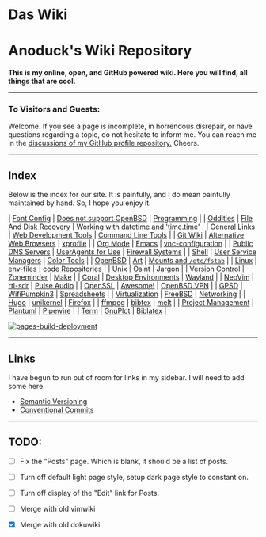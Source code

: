 # Das Wiki

# Anoduck's Wiki Repository

__This is my online, open, and GitHub powered wiki. Here you will find, all things that are cool.__

-----

### To Visitors and Guests:

Welcome. If you see a page is incomplete, in horrendous disrepair, or have questions regarding a topic, do not hesitate to inform me. You
can reach me in the [discussions of my GitHub profile repository.](https://github.com/anoduck) Cheers.

-----

## Index

Below is the index for our site. It is painfully, and I do mean painfully maintained by hand. So, I hope you enjoy it.

| [Font Config](font_config)       | [Does not support OpenBSD](unsupported_for_OpenBSD) | [Programming](programming)                                 |
| [Oddities](oddities)             | [File And Disk Recovery](file_disk-recovery)        | [Working with datetime and 'time.time'](datetime_timetime) |
| [General Links](links)           | [Web Development Tools](web_dev_tools)              | [Command Line Tools](command_line_tools)                   |
| [Git Wiki](git-wiki-skeleton)    | [Alternative Web Browsers](web_browsers)            | [xprofile](xprofile)                                       |
| [Org Mode](orgmode)              | [Emacs](emacs)                                      | [vnc-configuration](vnc)                                   |
| [Public DNS Servers](dns)        | [UserAgents for Use](useragent)                     | [Firewall Systems](firewall)                               |
| [Shell](shell)                   | [User Service Managers](service_managers)           | [Color Tools](color_tools)                                 |
| [OpenBSD](openbsd)               | [Art](art)                                          | [Mounts and `/etc/fstab`](mount_fstab)                     |
| [Linux](linux)                   | [env-files](env-files)                              | [code Repositories](repos)                                 |
| [Unix](unix)                     | [Osint](osint)                                      | [Jargon](jargon)                                           |
| [Version Control](versioning)    | [Zoneminder](zoneminder)                            | [Make](make)                                               |
| [Coral](google-coral)            | [Desktop Environments](Desktops)                    | [Wayland](wayland)                                         |
| [NeoVim](nvim)                   | [rtl-sdr](rtl-sdr)                                  | [Pulse Audio](pulse)                                       |
| [OpenSSL](openssl)               | [Awesome!](awesome)                                 | [OpenBSD VPN](open-openvpn)                                |
| [GPSD](gpsd)                     | [WifiPumpkin3](wp3)                                 | [Spreadsheets](spreadsheet)                                |
| [Virtualization](virtualization) | [FreeBSD](freebsd)                                  | [Networking](networking)                                   |
| [Hugo](hugo)                     | [unikernel](unikernel)                              | [Firefox](firefox)                                         |
| [ffmpeg](ffmpeg)                 | [bibtex](bibtex)                                    | [melt](melt)                                               |
| [Project Management](projman)    | [Plantuml](plantuml)                                | [Pipewire](pipewire)                                       |
| [Term](shell)                    | [GnuPlot](gnuplot)                                  | [Biblatex](biblatex)                                       |

[![pages-build-deployment](https://github.com/anoduck/wiki/actions/workflows/pages/pages-build-deployment/badge.svg)](https://github.com/anoduck/wiki/actions/workflows/pages/pages-build-deployment)

-----

## Links

I have begun to run out of room for links in my sidebar. I will need to add some here.

- [Semantic Versioning](https://semver.org)
- [Conventional Commits](https://www.conventionalcommits.org/)

-----

## TODO:

- [ ] Fix the "Posts" page. Which is blank, it should be a list of posts.
- [ ] Turn off default light page style, setup dark page style to constant on.
- [ ] Turn off display of the "Edit" link for Posts.
- [ ] Merge with old vimwiki
- [x] Merge with old dokuwiki

